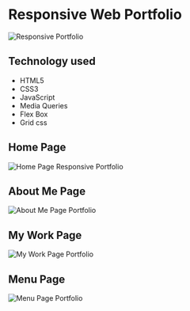 # Responsive Web Portfolio 
![Responsive Portfolio](http://i68.tinypic.com/d7875.png)

## Technology used 
- HTML5
- CSS3
- JavaScript
- Media Queries
- Flex Box
- Grid css

## Home Page 
 ![Home Page Responsive Portfolio](http://i65.tinypic.com/25fkdwg.png)

## About Me Page 
 ![About Me Page Portfolio](http://i67.tinypic.com/2qsyl1w.png)

## My Work Page 
 ![My Work Page Portfolio](http://i63.tinypic.com/ekgjdy.png)

## Menu Page 
 ![Menu Page Portfolio](http://i66.tinypic.com/2mfjb5l.png)

